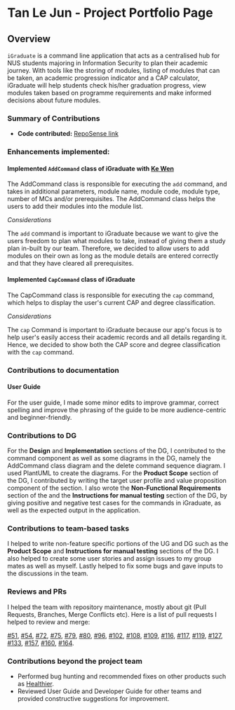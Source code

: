 # Tan Le Jun - Project Portfolio Page

## Overview

`iGraduate` is a command line application that acts as a centralised hub for NUS students
majoring in Information Security to plan their academic journey. With tools like the
storing of modules, listing of modules that can be taken, an academic progression indicator
and a CAP calculator, iGraduate will help students check his/her graduation progress, view modules
taken based on programme requirements and make informed decisions about future modules.

### Summary of Contributions

* **Code contributed:** [RepoSense link](https://nus-cs2113-ay2021s2.github.io/tp-dashboard/?search=LJ-37&sort=totalCommits%20dsc&sortWithin=title&since=2021-03-05&timeframe=commit&mergegroup=&groupSelect=groupByAuthors&breakdown=false&tabOpen=true&tabType=zoom&zFR=false&zA=LJ-37&zR=AY2021S2-CS2113T-W09-2%2Ftp%5Bmaster%5D&zACS=91.36363636363636&zS=2021-03-05&zFS=LJ-37&zU=2021-04-05&zMG=false&zFTF=commit&zFGS=groupByAuthors)

### Enhancements implemented:

#### Implemented `AddCommand` class of iGraduate with [Ke Wen](https://github.com/kewenlok)

The AddCommand class is responsible for executing the `add` command, and takes in additional parameters, module name,
module code, module type, number of MCs and/or prerequisites. The AddCommand class helps the users to add their 
modules into the module list.

*Considerations*

The `add` command is important to iGraduate because we want to give the users freedom to plan what modules to take, 
instead of giving them a study plan in-built by our team. Therefore, we decided to allow users to add modules on their own 
as long as the module details are entered correctly and that they have cleared all prerequisites.

#### Implemented `CapCommand` class of iGraduate

The CapCommand class is responsible for executing the `cap` command, which helps to display the user's current CAP 
and degree classification.

*Considerations*

The `cap` Command is important to iGraduate because our app's focus is to help user's easily access their academic 
records and all details regarding it. Hence, we decided to show both the CAP score and degree classification with the 
`cap` command.

### Contributions to documentation

#### User Guide

For the user guide, I made some minor edits to improve grammar, correct spelling and improve the phrasing of the guide to be more
audience-centric and beginner-friendly.

### Contributions to DG

For the <b>Design</b> and <b>Implementation</b> sections of the DG, I contributed to the command component as well as
some diagrams in the DG, namely the AddCommand class diagram and the delete command sequence diagram. 
I used PlantUML to create the diagrams. For the <b>Product Scope</b> section of the DG, I contributed by writing 
the target user profile and value proposition 
component of the section. I also wrote the <b>Non-Functional Requirements</b> section of the and the 
<b>Instructions for manual testing</b> section of the DG, by giving positive and negative test cases 
for the commands in iGraduate, as well as the expected output in the application.

### Contributions to team-based tasks

I helped to write non-feature specific portions of the UG and DG such as the <b>Product Scope</b> and
<b>Instructions for manual testing</b> sections of the DG. I also helped to create some user stories and assign issues
to my group mates as well as myself. Lastly helped to fix some bugs and gave inputs to the discussions in the team.

### Reviews and PRs

I helped the team with repository maintenance, mostly about git (Pull Requests, Branches, Merge Conflicts etc). 
Here is a list of pull requests I helped to review and merge:

[#51](https://github.com/AY2021S2-CS2113T-W09-2/tp/pull/51), [#54](https://github.com/AY2021S2-CS2113T-W09-2/tp/pull/54), 
[#72](https://github.com/AY2021S2-CS2113T-W09-2/tp/pull/72), [#75](https://github.com/AY2021S2-CS2113T-W09-2/tp/pull/75),
[#79](https://github.com/AY2021S2-CS2113T-W09-2/tp/pull/79), [#80](https://github.com/AY2021S2-CS2113T-W09-2/tp/pull/80), 
[#96](https://github.com/AY2021S2-CS2113T-W09-2/tp/pull/96), [#102](https://github.com/AY2021S2-CS2113T-W09-2/tp/pull/102),
[#108](https://github.com/AY2021S2-CS2113T-W09-2/tp/pull/108), [#109](https://github.com/AY2021S2-CS2113T-W09-2/tp/pull/109),
[#116](https://github.com/AY2021S2-CS2113T-W09-2/tp/pull/116), [#117](https://github.com/AY2021S2-CS2113T-W09-2/tp/pull/117),
[#119](https://github.com/AY2021S2-CS2113T-W09-2/tp/pull/119), [#127](https://github.com/AY2021S2-CS2113T-W09-2/tp/pull/127),
[#133](https://github.com/AY2021S2-CS2113T-W09-2/tp/pull/133), [#157](https://github.com/AY2021S2-CS2113T-W09-2/tp/pull/157),
[#160](https://github.com/AY2021S2-CS2113T-W09-2/tp/pull/160), [#164](https://github.com/AY2021S2-CS2113T-W09-2/tp/pull/164).

### Contributions beyond the project team

- Performed bug hunting and recommended fixes on other products such as [Healthier](https://github.com/AY2021S2-CS2113-F10-2/tp).
- Reviewed User Guide and Developer Guide for other teams and provided constructive suggestions for improvement.
